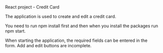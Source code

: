 React project - Credit Card

The application is used to create and edit a credit card.

You need to run npm install first and then when you install the packages run npm start.

When starting the application, the required fields can be entered in the form. Add and edit buttons are incomplete.
